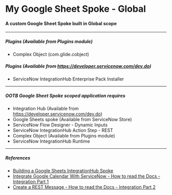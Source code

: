 # My Google Sheet Spoke - Global

#### A custom Google Sheet Spoke built in Global scope
***
##### Plugins (Available from Plugins module)
- Complex Object (com.glide.cobject)

##### Plugins (Available from https://developer.servicenow.com/dev.do)
- ServiceNow IntegrationHub Enterprise Pack Installer
***
##### OOTB Google Sheet Spoke scoped application requires
- Integration Hub (Available from https://developer.servicenow.com/dev.do)
- Google Sheets spoke (Available from ServiceNow Store)
- ServiceNow Flow Designer - Dynamic Inputs
- ServiceNow IntegrationHub Action Step - REST
- Complex Object (Available from Plugins module)
- ServiceNow IntegrationHub Runtime
***
##### References
- [Building a Google Sheets IntegrationHub Spoke](https://developer.servicenow.com/connect.do#!/event/knowledge19/CCW0708)
- [Integrate Google Calendar With ServiceNow - How to read the Docs - Integration Part 1](https://community.servicenow.com/community?id=community_article&sys_id=728b5936db82d0104aa5d9d968961905)
- [Create a REST Message - How to read the Docs - Integration Part 2](https://community.servicenow.com/community?id=community_article&sys_id=048e55671b4a9050d2ccea89bd4bcb77)
